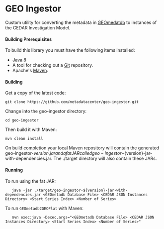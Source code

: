 GEO Ingestor
============

Custom utility for converting the metadata in [GEOmedatdb](http://gbnci.abcc.ncifcrf.gov/geo/) 
to instances of the CEDAR Investigation Model.

#### Building Prerequisites

To build this library you must have the following items installed:

+ [Java 8](http://www.oracle.com/technetwork/java/javase/downloads/index.html)
+ A tool for checking out a [Git](http://git-scm.com/) repository.
+ Apache's [Maven](http://maven.apache.org/index.html).

#### Building

Get a copy of the latest code:

    git clone https://github.com/metadatacenter/geo-ingestor.git 

Change into the geo-ingestor directory:

    cd geo-ingestor

Then build it with Maven:

    mvn clean install

On build completion your local Maven repository will contain the generated geo-ingestor-${version}.jar and a fat JAR called geo-ingestor-${version}-jar-with-dependencies.jar.
The ./target directory will also contain these JARs.

#### Running

To run using the fat JAR:

```
   java -jar ./target/geo-ingestor-${version}-jar-with-dependencies.jar <GEOmetadb Database File> <CEDAR JSON Instances Directory> <Start Series Index> <Number of Series>
```

To run ```GEOmetadb2GEOFlat``` with Maven:

```
   mvn exec:java -Dexec.args="<GEOmetadb Database File> <CEDAR JSON Instances Directory> <Start Series Index> <Number of Series>"
```


